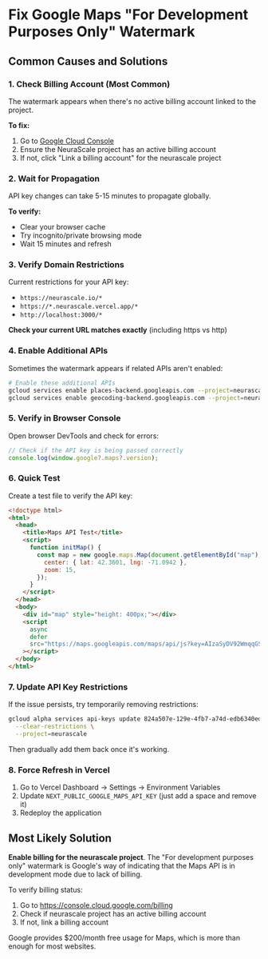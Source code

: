 # Fix Google Maps "For Development Purposes Only" Watermark

## Common Causes and Solutions

### 1. **Check Billing Account** (Most Common)

The watermark appears when there's no active billing account linked to the project.

**To fix:**

1. Go to [Google Cloud Console](https://console.cloud.google.com/billing)
2. Ensure the NeuraScale project has an active billing account
3. If not, click "Link a billing account" for the neurascale project

### 2. **Wait for Propagation**

API key changes can take 5-15 minutes to propagate globally.

**To verify:**

- Clear your browser cache
- Try incognito/private browsing mode
- Wait 15 minutes and refresh

### 3. **Verify Domain Restrictions**

Current restrictions for your API key:

- `https://neurascale.io/*`
- `https://*.neurascale.vercel.app/*`
- `http://localhost:3000/*`

**Check your current URL matches exactly** (including https vs http)

### 4. **Enable Additional APIs**

Sometimes the watermark appears if related APIs aren't enabled:

```bash
# Enable these additional APIs
gcloud services enable places-backend.googleapis.com --project=neurascale
gcloud services enable geocoding-backend.googleapis.com --project=neurascale
```

### 5. **Verify in Browser Console**

Open browser DevTools and check for errors:

```javascript
// Check if the API key is being passed correctly
console.log(window.google?.maps?.version);
```

### 6. **Quick Test**

Create a test file to verify the API key:

```html
<!doctype html>
<html>
  <head>
    <title>Maps API Test</title>
    <script>
      function initMap() {
        const map = new google.maps.Map(document.getElementById("map"), {
          center: { lat: 42.3601, lng: -71.0942 },
          zoom: 15,
        });
      }
    </script>
  </head>
  <body>
    <div id="map" style="height: 400px;"></div>
    <script
      async
      defer
      src="https://maps.googleapis.com/maps/api/js?key=AIzaSyDV92WmqqGSQUiTiyZzgNVqElz-z82rC6w&callback=initMap"
    ></script>
  </body>
</html>
```

### 7. **Update API Key Restrictions**

If the issue persists, try temporarily removing restrictions:

```bash
gcloud alpha services api-keys update 824a507e-129e-4fb7-a74d-edb6340ed7b8 \
  --clear-restrictions \
  --project=neurascale
```

Then gradually add them back once it's working.

### 8. **Force Refresh in Vercel**

1. Go to Vercel Dashboard → Settings → Environment Variables
2. Update `NEXT_PUBLIC_GOOGLE_MAPS_API_KEY` (just add a space and remove it)
3. Redeploy the application

## Most Likely Solution

**Enable billing for the neurascale project**. The "For development purposes only" watermark is Google's way of indicating that the Maps API is in development mode due to lack of billing.

To verify billing status:

1. Go to https://console.cloud.google.com/billing
2. Check if neurascale project has an active billing account
3. If not, link a billing account

Google provides $200/month free usage for Maps, which is more than enough for most websites.
